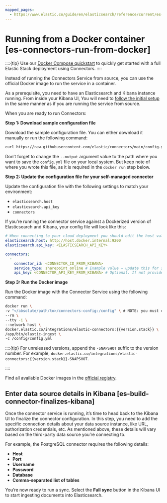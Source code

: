 ```yaml
---
mapped_pages:
  - https://www.elastic.co/guide/en/elasticsearch/reference/current/es-connectors-run-from-docker.html
---
```


# Running from a Docker container [es-connectors-run-from-docker]

::::{tip}
Use our [Docker Compose quickstart](/reference/search-connectors/es-connectors-docker-compose-quickstart.md) to quickly get started with a full Elastic Stack deployment using Connectors.
::::

Instead of running the Connectors Service from source, you can use the official Docker image to run the service in a container.

As a prerequisite, you need to have an Elasticsearch and Kibana instance running. From inside your Kibana UI, You will need to [follow the initial setup](/reference/search-connectors/es-connectors-run-from-source.md#es-connectors-run-from-source-setup-kibana) in the same manner as if you are running the service from source.

When you are ready to run Connectors:

**Step 1: Download sample configuration file**

Download the sample configuration file. You can either download it manually or run the following command:

```sh
curl https://raw.githubusercontent.com/elastic/connectors/main/config.yml.example --output </absolute/path/to>/connectors-config/config.yml
```

Don’t forget to change the `--output` argument value to the path where you want to save the `config.yml` file on your local system. But keep note of where you wrote this file, as it is required in the `docker run` step below.

**Step 2: Update the configuration file for your self-managed connector**

Update the configuration file with the following settings to match your environment:

* `elasticsearch.host`
* `elasticsearch.api_key`
* `connectors`

If you’re running the connector service against a Dockerized version of Elasticsearch and Kibana, your config file will look like this:

```yaml
# When connecting to your cloud deployment you should edit the host value
elasticsearch.host: http://host.docker.internal:9200
elasticsearch.api_key: <ELASTICSEARCH_API_KEY>

connectors:
  -
    connector_id: <CONNECTOR_ID_FROM_KIBANA>
    service_type: sharepoint_online # Example value — update this for service type you are connecting to
    api_key: <CONNECTOR_API_KEY_FROM_KIBANA> # Optional. If not provided, the connector will use the elasticsearch.api_key instead
```

**Step 3: Run the Docker image**

Run the Docker image with the Connector Service using the following command:

```sh subs=true
docker run \
-v "</absolute/path/to>/connectors-config:/config" \ # NOTE: you must change this path to match where the config.yml is located
--rm \
--tty -i \
--network host \
docker.elastic.co/integrations/elastic-connectors:{{version.stack}} \
/app/bin/elastic-ingest \
-c /config/config.yml
```

::::{tip}
For unreleased versions, append the `-SNAPSHOT` suffix to the version number. For example, `docker.elastic.co/integrations/elastic-connectors:{{version.stack}}-SNAPSHOT`.

::::


Find all available Docker images in the [official registry](https://www.docker.elastic.co/r/integrations/elastic-connectors).


## Enter data source details in Kibana [es-build-connector-finalizes-kibana]

Once the connector service is running, it’s time to head back to the Kibana UI to finalize the connector configuration. In this step, you need to add the specific connection details about your data source instance, like URL, authorization credentials, etc. As mentioned above, these details will vary based on the third-party data source you’re connecting to.

For example, the PostgreSQL connector requires the following details:

* **Host**
* **Port**
* **Username**
* **Password**
* **Database**
* **Comma-separated list of tables**

You’re now ready to run a sync. Select the **Full sync** button in the Kibana UI to start ingesting documents into Elasticsearch.

